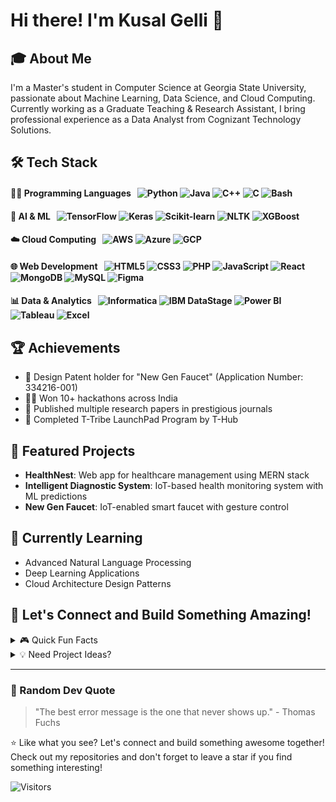 # Hi there! I'm Kusal Gelli 👋

## 🎓 About Me
I'm a Master's student in Computer Science at Georgia State University, passionate about Machine Learning, Data Science, and Cloud Computing. Currently working as a Graduate Teaching & Research Assistant, I bring professional experience as a Data Analyst from Cognizant Technology Solutions.

## 🛠️ Tech Stack

 #### 👨‍💻 Programming Languages &nbsp; ![Python](https://img.shields.io/badge/-Python-3776AB?style=flat&logo=python&logoColor=white) ![Java](https://img.shields.io/badge/-Java-007396?style=flat&logo=java&logoColor=white) ![C++](https://img.shields.io/badge/-C++-00599C?style=flat&logo=c%2B%2B&logoColor=white) ![C](https://img.shields.io/badge/-C-A8B9CC?style=flat&logo=c&logoColor=white) ![Bash](https://img.shields.io/badge/-Bash-4EAA25?style=flat&logo=gnu-bash&logoColor=white)

  #### 🧠 AI & ML &nbsp; ![TensorFlow](https://img.shields.io/badge/-TensorFlow-FF6F00?style=flat&logo=tensorflow&logoColor=white) ![Keras](https://img.shields.io/badge/-Keras-D00000?style=flat&logo=keras&logoColor=white) ![Scikit-learn](https://img.shields.io/badge/-Scikit_Learn-F7931E?style=flat&logo=scikit-learn&logoColor=white) ![NLTK](https://img.shields.io/badge/-NLTK-3776AB?style=flat&logo=python&logoColor=white) ![XGBoost](https://img.shields.io/badge/-XGBoost-0078D4?style=flat&logo=xgboost&logoColor=white)

 #### ☁️ Cloud Computing &nbsp; ![AWS](https://img.shields.io/badge/-AWS-232F3E?style=flat&logo=amazon-aws&logoColor=white) ![Azure](https://img.shields.io/badge/-Azure-0089D6?style=flat&logo=microsoft-azure&logoColor=white) ![GCP](https://img.shields.io/badge/-GCP-4285F4?style=flat&logo=google-cloud&logoColor=white)

 #### 🌐 Web Development &nbsp; ![HTML5](https://img.shields.io/badge/-HTML5-E34F26?style=flat&logo=html5&logoColor=white) ![CSS3](https://img.shields.io/badge/-CSS3-1572B6?style=flat&logo=css3&logoColor=white) ![PHP](https://img.shields.io/badge/-PHP-777BB4?style=flat&logo=php&logoColor=white) ![JavaScript](https://img.shields.io/badge/-JavaScript-F7DF1E?style=flat&logo=javascript&logoColor=black) ![React](https://img.shields.io/badge/-React-61DAFB?style=flat&logo=react&logoColor=black) ![MongoDB](https://img.shields.io/badge/-MongoDB-47A248?style=flat&logo=mongodb&logoColor=white) ![MySQL](https://img.shields.io/badge/-SQL-4479A1?style=flat&logo=mysql&logoColor=white) ![Figma](https://img.shields.io/badge/-Figma-F24E1E?style=flat&logo=figma&logoColor=white)

 #### 📊 Data & Analytics &nbsp; ![Informatica](https://img.shields.io/badge/-Informatica-FF4B4B?style=flat&logo=informatica&logoColor=white) ![IBM DataStage](https://img.shields.io/badge/-IBM_DataStage-052FAD?style=flat&logo=ibm&logoColor=white) ![Power BI](https://img.shields.io/badge/-Power_BI-F2C811?style=flat&logo=power-bi&logoColor=black) ![Tableau](https://img.shields.io/badge/-Tableau-E97627?style=flat&logo=tableau&logoColor=white) ![Excel](https://img.shields.io/badge/-Excel-217346?style=flat&logo=microsoft-excel&logoColor=white)


## 🏆 Achievements
- 📱 Design Patent holder for "New Gen Faucet" (Application Number: 334216-001)
- 🏃‍♂️ Won 10+ hackathons across India
- 📖 Published multiple research papers in prestigious journals
- 🚀 Completed T-Tribe LaunchPad Program by T-Hub

## 🎯 Featured Projects
- **HealthNest**: Web app for healthcare management using MERN stack
- **Intelligent Diagnostic System**: IoT-based health monitoring system with ML predictions
- **New Gen Faucet**: IoT-enabled smart faucet with gesture control

## 🌱 Currently Learning
- Advanced Natural Language Processing
- Deep Learning Applications
- Cloud Architecture Design Patterns

## 🤝 Let's Connect and Build Something Amazing!

<details>
<summary>🎮 Quick Fun Facts</summary>

- 🎯 I've participated in 10+ hackathons (and counting!)
- 🤖 I love building robots that solve real-world problems
- 🌱 I believe in sustainable technology
- 🎨 I enjoy combining technology with creative design
</details>


<details>
<summary>💡 Need Project Ideas?</summary>

Here are some interesting project ideas we could collaborate on:
1. 🤖 AI-powered gesture recognition system
2. 🌍 Sustainable IoT solutions
3. 🏥 Healthcare monitoring applications
4. 🎮 Interactive learning platforms

Open an issue if you'd like to discuss any of these ideas!
</details>

---
### 🎵 Random Dev Quote
> "The best error message is the one that never shows up." - Thomas Fuchs

⭐️ Like what you see? Let's connect and build something awesome together! Check out my repositories and don't forget to leave a star if you find something interesting!

![Visitors](https://visitor-badge.laobi.icu/badge?page_id=YourGitHubUsername.YourGitHubUsername)

